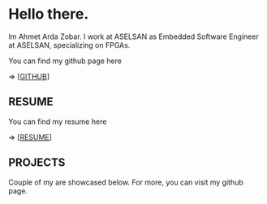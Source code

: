 



# Hello there. 

Im Ahmet Arda Zobar. I work at ASELSAN as Embedded Software Engineer at ASELSAN, specializing on FPGAs. 

You can find my github page here 

=> [[GITHUB](https://github.com/ZOBARCIK)]

## RESUME

You can find my resume here

=> [[RESUME](https://drive.google.com/file/d/1ZsY4YpXzhvxAtAWrTi8OhF4KyZbtCx1y/view?usp=sharing)]

## PROJECTS
Couple of my are showcased below. For more, you can visit my github page.
